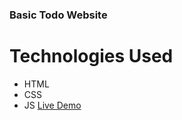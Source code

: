 ### Basic Todo Website
# Technologies Used
- HTML
- CSS
- JS
[Live Demo](https://basic-todo-one.vercel.app/)
